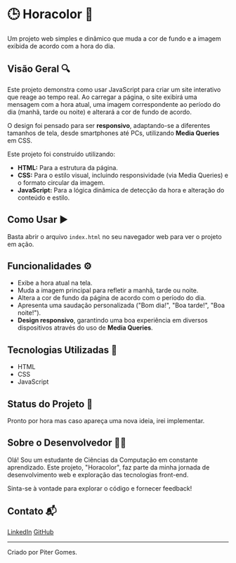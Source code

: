 # 🕒 Horacolor 🎨

Um projeto web simples e dinâmico que muda a cor de fundo e a imagem exibida de acordo com a hora do dia.

## Visão Geral 🔍

Este projeto demonstra como usar JavaScript para criar um site interativo que reage ao tempo real. Ao carregar a página, o site exibirá uma mensagem com a hora atual, uma imagem correspondente ao período do dia (manhã, tarde ou noite) e alterará a cor de fundo de acordo.

O design foi pensado para ser **responsivo**, adaptando-se a diferentes tamanhos de tela, desde smartphones até PCs, utilizando **Media Queries** em CSS.

Este projeto foi construído utilizando:

* **HTML:** Para a estrutura da página.
* **CSS:** Para o estilo visual, incluindo responsividade (via Media Queries) e o formato circular da imagem.
* **JavaScript:** Para a lógica dinâmica de detecção da hora e alteração do conteúdo e estilo.

## Como Usar ▶️

Basta abrir o arquivo `index.html` no seu navegador web para ver o projeto em ação.

## Funcionalidades ⚙️

* Exibe a hora atual na tela.
* Muda a imagem principal para refletir a manhã, tarde ou noite.
* Altera a cor de fundo da página de acordo com o período do dia.
* Apresenta uma saudação personalizada ("Bom dia!", "Boa tarde!", "Boa noite!").
* **Design responsivo**, garantindo uma boa experiência em diversos dispositivos através do uso de **Media Queries**.

## Tecnologias Utilizadas 🧰

* HTML
* CSS
* JavaScript

## Status do Projeto 🚧

Pronto por hora mas caso apareça uma nova ideia, irei implementar.

## Sobre o Desenvolvedor 👨‍💻

Olá! Sou um estudante de Ciências da Computação em constante aprendizado. Este projeto, "Horacolor", faz parte da minha jornada de desenvolvimento web e exploração das tecnologias front-end.

Sinta-se à vontade para explorar o código e fornecer feedback!

## Contato 📬

[LinkedIn](https://www.linkedin.com/in/piter-gomes-4a39281a1/)
[GitHub](https://github.com/pitercoding)

---

Criado por Piter Gomes.

